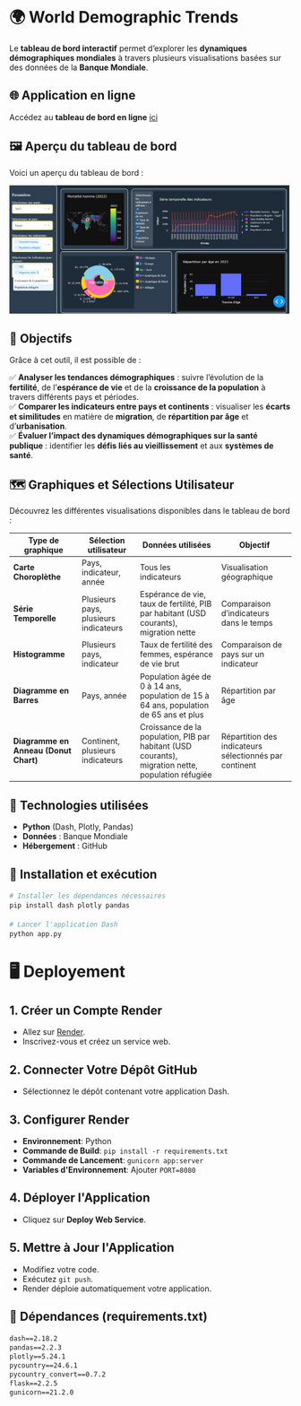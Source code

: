 # 🌍 World Demographic Trends  

Le **tableau de bord interactif** permet d’explorer les **dynamiques démographiques mondiales** à travers plusieurs visualisations basées sur des données de la **Banque Mondiale**.  

## 🌐 Application en ligne  
Accédez au **tableau de bord en ligne** [ici](https://world-demographic-trends-xcxv.onrender.com/)  

## 🖼️ Aperçu du tableau de bord  
Voici un aperçu du tableau de bord :  

<img src="img_readme/dashboard_main.jpg" alt="Capture d’écran du dashboard" width="500" />

## 🎯 Objectifs  
Grâce à cet outil, il est possible de :  

✅ **Analyser les tendances démographiques** : suivre l’évolution de la **fertilité**, de l’**espérance de vie** et de la **croissance de la population** à travers différents pays et périodes.  
✅ **Comparer les indicateurs entre pays et continents** : visualiser les **écarts et similitudes** en matière de **migration**, de **répartition par âge** et d’**urbanisation**.  
✅ **Évaluer l’impact des dynamiques démographiques sur la santé publique** : identifier les **défis liés au vieillissement** et aux **systèmes de santé**.

## 🗺️ Graphiques et Sélections Utilisateur  

Découvrez les différentes visualisations disponibles dans le tableau de bord :


| Type de graphique            | Sélection utilisateur                        | Données utilisées                                       | Objectif                                                |
|------------------------------|----------------------------------------------|---------------------------------------------------------|---------------------------------------------------------|
| **Carte Choroplèthe**         | Pays, indicateur, année                      | Tous les indicateurs                                     | Visualisation géographique                               |
| **Série Temporelle**          | Plusieurs pays, plusieurs indicateurs       | Espérance de vie, taux de fertilité, PIB par habitant (USD courants), migration nette | Comparaison d’indicateurs dans le temps                 |
| **Histogramme**               | Plusieurs pays, indicateur                  | Taux de fertilité des femmes, espérance de vie brut      | Comparaison de pays sur un indicateur                   |
| **Diagramme en Barres**       | Pays, année                                 | Population âgée de 0 à 14 ans, population de 15 à 64 ans, population de 65 ans et plus | Répartition par âge                                     |
| **Diagramme en Anneau (Donut Chart)** | Continent, plusieurs indicateurs        | Croissance de la population, PIB par habitant (USD courants), migration nette, population réfugiée | Répartition des indicateurs sélectionnés par continent |


## 🚀 Technologies utilisées  
- **Python** (Dash, Plotly, Pandas)  
- **Données** : Banque Mondiale  
- **Hébergement** : GitHub  

## 📌 Installation et exécution  

```python
# Installer les dépendances nécessaires
pip install dash plotly pandas

# Lancer l'application Dash
python app.py
```

#  🖥️ Deployement

## 1. Créer un Compte Render

- Allez sur [Render](https://render.com).
- Inscrivez-vous et créez un service web.

## 2. Connecter Votre Dépôt GitHub

- Sélectionnez le dépôt contenant votre application Dash.

## 3. Configurer Render

- **Environnement**: Python
- **Commande de Build**: `pip install -r requirements.txt`
- **Commande de Lancement**: `gunicorn app:server`
- **Variables d'Environnement**: Ajouter `PORT=8080`

## 4. Déployer l'Application

- Cliquez sur **Deploy Web Service**.

## 5. Mettre à Jour l'Application

- Modifiez votre code.
- Exécutez `git push`.
- Render déploie automatiquement votre application.

## 📌 Dépendances (requirements.txt)

```text
dash==2.18.2
pandas==2.2.3
plotly==5.24.1
pycountry==24.6.1
pycountry_convert==0.7.2
flask==2.2.5
gunicorn==21.2.0
